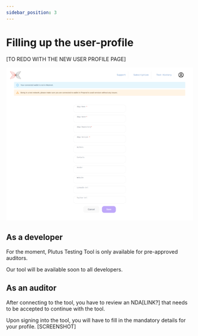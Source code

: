 ```yaml
---
sidebar_position: 3
---
```


# Filling up the user-profile
[TO REDO WITH THE NEW USER PROFILE PAGE]

![User Profile](./img/screenshots/userprofile.png)

## As a developer

For the moment, Plutus Testing Tool is only available for pre-approved auditors.

Our tool will be available soon to all developers.

## As an auditor

After connecting to the tool, you have to review an NDA[LINK?] that needs to be accepted to continue with the tool.

Upon signing into the tool, you will have to fill in the mandatory details for your profile.
[SCREENSHOT]
